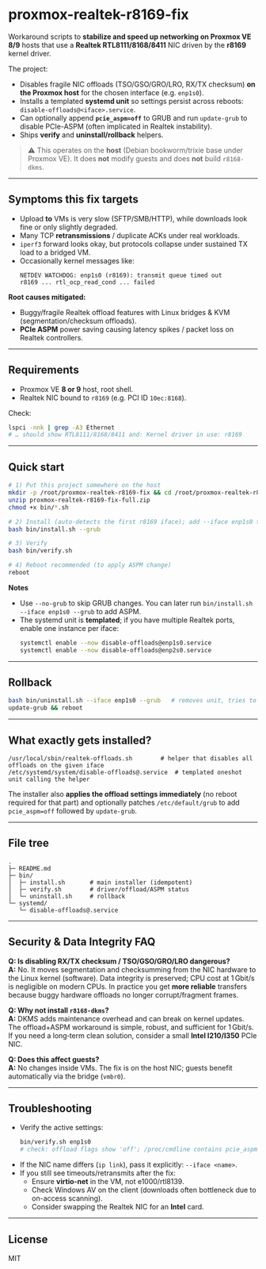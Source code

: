 # proxmox-realtek-r8169-fix

Workaround scripts to **stabilize and speed up networking on Proxmox VE 8/9** hosts that use a **Realtek RTL8111/8168/8411** NIC driven by the **r8169** kernel driver.

The project:
- Disables fragile NIC offloads (TSO/GSO/GRO/LRO, RX/TX checksum) **on the Proxmox host** for the chosen interface (e.g. `enp1s0`).
- Installs a templated **systemd unit** so settings persist across reboots: `disable-offloads@<iface>.service`.
- Can optionally append **`pcie_aspm=off`** to GRUB and run `update-grub` to disable PCIe-ASPM (often implicated in Realtek instability).
- Ships **verify** and **uninstall/rollback** helpers.

> ⚠️ This operates on the **host** (Debian bookworm/trixie base under Proxmox VE). It does **not** modify guests and does **not** build `r8168-dkms`.

---

## Symptoms this fix targets

- Upload **to** VMs is very slow (SFTP/SMB/HTTP), while downloads look fine or only slightly degraded.
- Many TCP **retransmissions** / duplicate ACKs under real workloads.
- `iperf3` forward looks okay, but protocols collapse under sustained TX load to a bridged VM.
- Occasionally kernel messages like:
  ```
  NETDEV WATCHDOG: enp1s0 (r8169): transmit queue timed out
  r8169 ... rtl_ocp_read_cond ... failed
  ```

**Root causes mitigated:**
- Buggy/fragile Realtek offload features with Linux bridges & KVM (segmentation/checksum offloads).
- **PCIe ASPM** power saving causing latency spikes / packet loss on Realtek controllers.

---

## Requirements

- Proxmox VE **8 or 9** host, root shell.
- Realtek NIC bound to `r8169` (e.g. PCI ID `10ec:8168`).

Check:
```bash
lspci -nnk | grep -A3 Ethernet
# … should show RTL8111/8168/8411 and: Kernel driver in use: r8169
```

---

## Quick start

```bash
# 1) Put this project somewhere on the host
mkdir -p /root/proxmox-realtek-r8169-fix && cd /root/proxmox-realtek-r8169-fix
unzip proxmox-realtek-r8169-fix-full.zip
chmod +x bin/*.sh

# 2) Install (auto-detects the first r8169 iface); add --iface enp1s0 to be explicit
bash bin/install.sh --grub

# 3) Verify
bash bin/verify.sh

# 4) Reboot recommended (to apply ASPM change)
reboot
```

**Notes**
- Use `--no-grub` to skip GRUB changes. You can later run `bin/install.sh --iface enp1s0 --grub` to add ASPM.
- The systemd unit is **templated**; if you have multiple Realtek ports, enable one instance per iface:
  ```bash
  systemctl enable --now disable-offloads@enp1s0.service
  systemctl enable --now disable-offloads@enp2s0.service
  ```

---

## Rollback

```bash
bash bin/uninstall.sh --iface enp1s0 --grub   # removes unit, tries to re-enable offloads, and drops pcie_aspm=off
update-grub && reboot
```

---

## What exactly gets installed?

```
/usr/local/sbin/realtek-offloads.sh        # helper that disables all offloads on the given iface
/etc/systemd/system/disable-offloads@.service  # templated oneshot unit calling the helper
```

The installer also **applies the offload settings immediately** (no reboot required for that part) and optionally patches `/etc/default/grub` to add `pcie_aspm=off` followed by `update-grub`.

---

## File tree

```
.
├─ README.md
├─ bin/
│  ├─ install.sh       # main installer (idempotent)
│  ├─ verify.sh        # driver/offload/ASPM status
│  └─ uninstall.sh     # rollback
└─ systemd/
   └─ disable-offloads@.service
```

---

## Security & Data Integrity FAQ

**Q: Is disabling RX/TX checksum / TSO/GSO/GRO/LRO dangerous?**  
**A:** No. It moves segmentation and checksumming from the NIC hardware to the Linux kernel (software). Data integrity is preserved; CPU cost at 1 Gbit/s is negligible on modern CPUs. In practice you get **more reliable** transfers because buggy hardware offloads no longer corrupt/fragment frames.

**Q: Why not install `r8168-dkms`?**  
**A:** DKMS adds maintenance overhead and can break on kernel updates. The offload+ASPM workaround is simple, robust, and sufficient for 1 Gbit/s. If you need a long‑term clean solution, consider a small **Intel I210/I350** PCIe NIC.

**Q: Does this affect guests?**  
**A:** No changes inside VMs. The fix is on the host NIC; guests benefit automatically via the bridge (`vmbr0`).

---

## Troubleshooting

- Verify the active settings:
  ```bash
  bin/verify.sh enp1s0
  # check: offload flags show 'off'; /proc/cmdline contains pcie_aspm=off; dmesg shows 'PCIe ASPM is disabled'
  ```
- If the NIC name differs (`ip link`), pass it explicitly: `--iface <name>`.
- If you still see timeouts/retransmits after the fix:
  - Ensure **virtio-net** in the VM, not e1000/rtl8139.
  - Check Windows AV on the client (downloads often bottleneck due to on-access scanning).
  - Consider swapping the Realtek NIC for an **Intel** card.

---

## License

MIT
